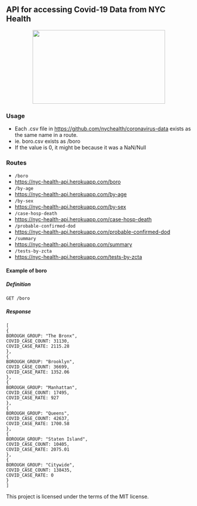 ## API for accessing Covid-19 Data from NYC Health 

<p align="center">
  <img width="360" height="200" src="https://i.imgur.com/8QizuMn.png">
</p>

### Usage
* Each .csv file in https://github.com/nychealth/coronavirus-data exists as the same name in a route.
* ie. boro.csv exists as /boro
* If the value is 0, it might be because it was a NaN/Null

### Routes
* `/boro`
* https://nyc-health-api.herokuapp.com/boro
* `/by-age`
* https://nyc-health-api.herokuapp.com/by-age
* `/by-sex`
* https://nyc-health-api.herokuapp.com/by-sex
* `/case-hosp-death`
* https://nyc-health-api.herokuapp.com/case-hosp-death
* `/probable-confirmed-dod`
* https://nyc-health-api.herokuapp.com/probable-confirmed-dod
* `/summary`
* https://nyc-health-api.herokuapp.com/summary
* `/tests-by-zcta`
* https://nyc-health-api.herokuapp.com/tests-by-zcta

#### Example of boro
##### Definition

`GET /boro`

##### Response
```
[
{
BOROUGH_GROUP: "The Bronx",
COVID_CASE_COUNT: 31130,
COVID_CASE_RATE: 2115.28
},
{
BOROUGH_GROUP: "Brooklyn",
COVID_CASE_COUNT: 36699,
COVID_CASE_RATE: 1352.06
},
{
BOROUGH_GROUP: "Manhattan",
COVID_CASE_COUNT: 17495,
COVID_CASE_RATE: 927
},
{
BOROUGH_GROUP: "Queens",
COVID_CASE_COUNT: 42637,
COVID_CASE_RATE: 1700.58
},
{
BOROUGH_GROUP: "Staten Island",
COVID_CASE_COUNT: 10405,
COVID_CASE_RATE: 2075.01
},
{
BOROUGH_GROUP: "Citywide",
COVID_CASE_COUNT: 138435,
COVID_CASE_RATE: 0
}
]
```

This project is licensed under the terms of the MIT license.